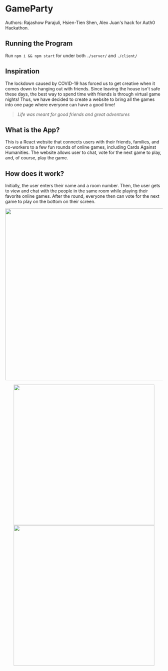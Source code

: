 # GameParty
Authors: Rajashow Parajuli, Hsien-Tien Shen, Alex Juan's hack for Auth0 Hackathon.
## Running the Program
Run `npm i && npm start` for under both `./server/` and `./client/`
## Inspiration
The lockdown caused by COVID-19 has forced us to get creative when it comes down to hanging out with friends. Since leaving the house isn't safe these days, the best way to spend time with friends is through virtual game nights! Thus, we have decided to create a website to bring all the games into one page where everyone can have a good time!
> *Life was meant for good friends and great adventures*
## What is the App?
This is a React website that connects users with their friends, families, and co-workers to a few fun rounds of online games, including Cards Against Humanities. The website allows user to chat, vote for the next game to play, and, of course, play the game.

## How does it work?
Initially, the user enters their name and a room number. Then, the user gets to view and chat with the people in the same room while playing their favorite online games. After the round, everyone then can vote for the next game to play on the bottom on their screen.

<p align="center">
    <image src="readme_img/Join_Room.png" width="550"/>
</p>

<p align="center">
    <image src="readme_img/user1.png" width="450"/> <image src="readme_img/user2.png" width="450"/>
</p>

